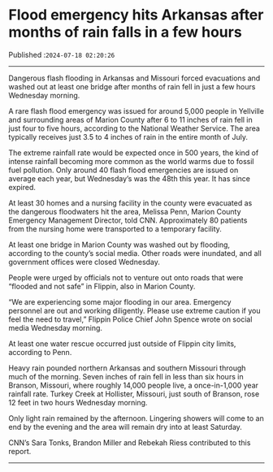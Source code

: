 # Flood emergency hits Arkansas after months of rain falls in a few hours

Published :`2024-07-18 02:20:26`

---

Dangerous flash flooding in Arkansas and Missouri forced evacuations and washed out at least one bridge after months of rain fell in just a few hours Wednesday morning.

A rare flash flood emergency was issued for around 5,000 people in Yellville and surrounding areas of Marion County after 6 to 11 inches of rain fell in just four to five hours, according to the National Weather Service. The area typically receives just 3.5 to 4 inches of rain in the entire month of July.

The extreme rainfall rate would be expected once in 500 years, the kind of intense rainfall becoming more common as the world warms due to fossil fuel pollution. Only around 40 flash flood emergencies are issued on average each year, but Wednesday’s was the 48th this year. It has since expired.

At least 30 homes and a nursing facility in the county were evacuated as the dangerous floodwaters hit the area, Melissa Penn, Marion County Emergency Management Director, told CNN. Approximately 80 patients from the nursing home were transported to a temporary facility.

At least one bridge in Marion County was washed out by flooding, according to the county’s social media. Other roads were inundated, and all government offices were closed Wednesday.

People were urged by officials not to venture out onto roads that were “flooded and not safe” in Flippin, also in Marion County.

“We are experiencing some major flooding in our area. Emergency personnel are out and working diligently. Please use extreme caution if you feel the need to travel,” Flippin Police Chief John Spence wrote on social media Wednesday morning.

At least one water rescue occurred just outside of Flippin city limits, according to Penn.

Heavy rain pounded northern Arkansas and southern Missouri through much of the morning. Seven inches of rain fell in less than six hours in Branson, Missouri, where roughly 14,000 people live, a once-in-1,000 year rainfall rate. Turkey Creek at Hollister, Missouri, just south of Branson, rose 12 feet in two hours Wednesday morning.

Only light rain remained by the afternoon. Lingering showers will come to an end by the evening and the area will remain dry into at least Saturday.

CNN’s Sara Tonks, Brandon Miller and Rebekah Riess contributed to this report.

---

